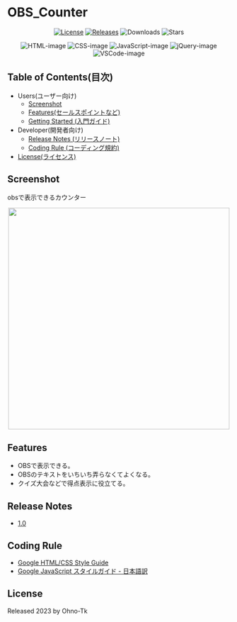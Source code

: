 # OBS_Counter

<!-- image url. -->
[License]: https://img.shields.io/badge/license-MIT-blue.svg
[HTML-image]: https://img.shields.io/badge/-Html5-E34F26.svg?logo=html5&logoColor=white&style=flat
[CSS-image]: https://img.shields.io/badge/-Css3-1572B6.svg?logo=css3&style=flat
[JavaScript-image]: https://img.shields.io/badge/-Javascript-F7DF1E.svg?logo=javascript&logoColor=black
[jQuery-image]: https://img.shields.io/badge/Jquery-3.3.1-0769AD.svg?logo=jquery&style=flat
[VSCode-image]: https://img.shields.io/badge/-Visual%20studio%20code-007ACC.svg?logo=visualstudiocode&style=flat

<!-- repo url. -->
[Releases]: https://img.shields.io/github/v/release/Ohno-Tk/OBS_Counter?logo=github
[Downloads]: https://img.shields.io/github/downloads/Ohno-Tk/OBS_Counter/total?logo=github
[Stars]: https://img.shields.io/github/stars/Ohno-Tk/OBS_Counter?style=social


<!-- badge. -->
<div align="center">
  
  <!-- repo info -->
  [![License]](/LICENSE) [![Releases]](https://github.com/Ohno-Tk/OBS_Counter/releases) ![Downloads] ![Stars]

  <!-- repo info -->
  ![HTML-image] ![CSS-image] ![JavaScript-image] ![jQuery-image] ![VSCode-image]  
</div>

## Table of Contents(目次)
- Users(ユーザー向け)
  - [Screenshot](#screenshot)
  - [Features(セールスポイントなど)](#features)
  - [Getting Started (入門ガイド)](https://github.com/Ohno-Tk/OBS_Counter/wiki/Users_Getting-Started-(%E5%85%A5%E9%96%80%E3%82%AC%E3%82%A4%E3%83%89))
- Developer(開発者向け)
  - [Release Notes (リリースノート)](#release-notes)
  - [Coding Rule (コーディング規約)](#coding-rule)
- [License(ライセンス)](#license)

## Screenshot
obsで表示できるカウンター
<div align="center">
  <img width="500" src="https://user-images.githubusercontent.com/51406176/205279268-d6e41e41-4da4-454a-9789-98c912cc2620.jpg">
</div>

## Features
- OBSで表示できる。
- OBSのテキストをいちいち弄らなくてよくなる。
- クイズ大会などで得点表示に役立てる。

## Release Notes
- [1.0](https://github.com/Ohno-Tk/OBS_Counter/releases/tag/1.0)

## Coding Rule
- [Google HTML/CSS Style Guide](https://google.github.io/styleguide/htmlcssguide.html#Protocol)
- [Google JavaScript スタイルガイド - 日本語訳](https://w.atwiki.jp/aias-jsstyleguide2/)

## License
Released 2023 by Ohno-Tk
